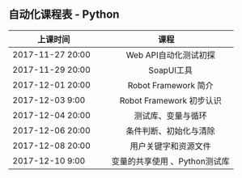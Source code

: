 ##  自动化课程表 - Python

| 上课时间           | 课程           |
| ------------- |:-------------:| 
| 2017-11-27  20:00  |     Web API自动化测试初探| 
| 2017-11-29  20:00  |     SoapUI工具   | 
| 2017-12-01  20:00  |     Robot Framework 简介 | 
| 2017-12-03  9:00   |     Robot Framework 初步认识| 
| 2017-12-04  20:00  |     测试库、变量与循环| 
| 2017-12-06  20:00  |     条件判断、初始化与清除   | 
| 2017-12-08  20:00  |     用户关键字和资源文件 | 
| 2017-12-10  9:00   |     变量的共享使用 、Python测试库|   

